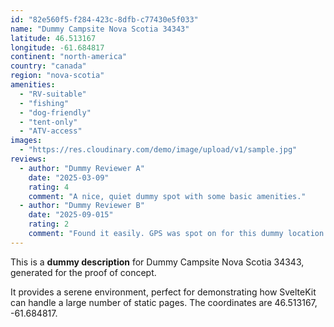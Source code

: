 ```yaml
---
id: "82e560f5-f284-423c-8dfb-c77430e5f033"
name: "Dummy Campsite Nova Scotia 34343"
latitude: 46.513167
longitude: -61.684817
continent: "north-america"
country: "canada"
region: "nova-scotia"
amenities:
  - "RV-suitable"
  - "fishing"
  - "dog-friendly"
  - "tent-only"
  - "ATV-access"
images:
  - "https://res.cloudinary.com/demo/image/upload/v1/sample.jpg"
reviews:
  - author: "Dummy Reviewer A"
    date: "2025-03-09"
    rating: 4
    comment: "A nice, quiet dummy spot with some basic amenities."
  - author: "Dummy Reviewer B"
    date: "2025-09-015"
    rating: 2
    comment: "Found it easily. GPS was spot on for this dummy location."
---
```


This is a **dummy description** for Dummy Campsite Nova Scotia 34343, generated for the proof of concept.

It provides a serene environment, perfect for demonstrating how SvelteKit can handle a large number of static pages. The coordinates are 46.513167, -61.684817.
